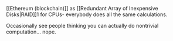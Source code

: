[[Ethereum (blockchain)]] as [[Redundant Array of Inexpensive Disks|RAID]]1 for CPUs- everybody does all the same calculations.

Occasionally see people thinking you can actually do nontrivial computation... nope.